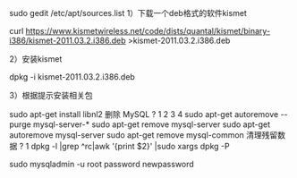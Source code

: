 sudo gedit /etc/apt/sources.list
1）下载一个deb格式的软件kismet

curl https://www.kismetwireless.net/code/dists/quantal/kismet/binary-i386/kismet-2011.03.2.i386.deb >kismet-2011.03.2.i386.deb

2）安装kismet

dpkg -i kismet-2011.03.2.i386.deb

3）根据提示安装相关包

sudo apt-get install libnl2
删除 MySQL
?
1
2
3
4
sudo apt-get autoremove --purge mysql-server-*
sudo apt-get remove mysql-server
sudo apt-get autoremove mysql-server
sudo apt-get remove mysql-common
清理残留数据
?
1
dpkg -l |grep ^rc|awk '{print $2}' |sudo xargs dpkg -P

sudo mysqladmin -u root password newpassword

